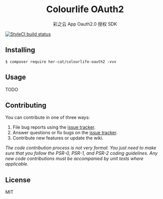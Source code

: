 <h1 align="center"> Colourlife OAuth2 </h1>

<p align="center"> 彩之云 App Oauth2.0 授权 SDK</p>

[![StyleCI build status](https://github.styleci.io/repos/214346677/shield)](https://github.styleci.io/repos/214346677)

## Installing

```shell
$ composer require her-cat/colourlife-oauth2 -vvv
```

## Usage

TODO

## Contributing

You can contribute in one of three ways:

1. File bug reports using the [issue tracker](https://github.com/hercat//colourlife-oauth20/issues).
2. Answer questions or fix bugs on the [issue tracker](https://github.com/hercat//colourlife-oauth20/issues).
3. Contribute new features or update the wiki.

_The code contribution process is not very formal. You just need to make sure that you follow the PSR-0, PSR-1, and PSR-2 coding guidelines. Any new code contributions must be accompanied by unit tests where applicable._

## License

MIT